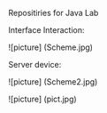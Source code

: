 Repositiries for Java Lab

Interface Interaction:

![picture] (Scheme.jpg)

Server device:

![picture] (Sсheme2.jpg)


![picture] (pict.jpg)
